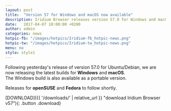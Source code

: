 ```yaml
---
layout: post
title:  "Version 57 for Windows and macOS now available"
description: Iridium Browser releases version 57.0 for Windows and macOS
date:   2017-04-07 10:00:00 +0200
author:	admin
categories: news
hotpic-fb: "/images/hotpics/Iridium-fb_hotpic-news.png"
hotpic-tw: "/images/hotpics/Iridium-tw_hotpic-news.png"
menu: no
style: style1
---
```


Following yesterday's release of version 57.0 for Ubuntu/Debian, we are now releasing the latest builds for **Windows** and **macOS**.     
The Windows build is also available as a portable version.     
<!--break-->
Releases for **openSUSE** and **Fedora** to follow shortly.     

[DOWNLOAD]({{ '/downloads/' | relative_url }} "download Iridium Browser v57"){: .button .download}     
